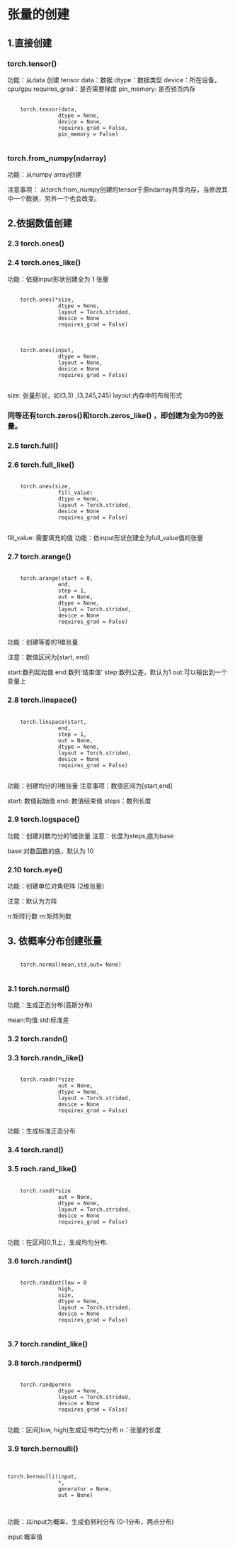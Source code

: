
# 张量的创建

## 1.直接创建

### torch.tensor()


功能：从data 创建 tensor
data：数据
dtype：数据类型
device：所在设备，cpu/gpu
requires_grad：是否需要梯度
pin_memory: 是否锁页内存

<pre>
    <code>
    torch.tensor(data,
                dtype = None, 
                device = None, 
                requires_grad = False, 
                pin_memory = False)
    </code>
</pre>

### torch.from_numpy(ndarray) 

功能：从numpy array创建

注意事项： 从torch.from_numpy创建的tensor于原ndarray共享内存，当修改其中一个数据，另外一个也会改变。


## 2.依据数值创建

### 2.3 torch.ones()

### 2.4 torch.ones_like()

功能：依据input形状创建全为 1 张量

<pre>
    <code>
    torch.ones(*size,
                dtype = None, 
                layout = Torch.strided, 
                device = None
                requires_grad = False)
    </code>
</pre>

<pre>
    <code>
    torch.ones(input,
                dtype = None, 
                layout = None, 
                device = None
                requires_grad = False)
    </code>
</pre>

size: 张量形状，如(3,3) ,(3,245,245)
layout:内存中的布局形式

### 同等还有torch.zeros()和torch.zeros_like() ，即创建为全为0的张量。


### 2.5 torch.full()

### 2.6 torch.full_like()

<pre>
    <code>
    torch.ones(size,
                fill_value:
                dtype = None, 
                layout = Torch.strided, 
                device = None
                requires_grad = False)
    </code>
</pre>

fill_value: 需要填充的值
功能：依input形状创建全为full_value值的张量

### 2.7 torch.arange()

<pre>
    <code>
    torch.arange(start = 0,
                end,
                step = 1,
                out = None,
                dtype = None, 
                layout = Torch.strided, 
                device = None
                requires_grad = False)
    </code>
</pre>

功能：创建等差的1维张量.

注意：数值区间为[start, end)

start:数列起始值 end:数列'结束值' step:数列公差，默认为1
out:可以输出到一个变量上

### 2.8 torch.linspace()

<pre>
    <code>
    torch.linspace(start,
                end,
                step = 1,
                out = None,
                dtype = None, 
                layout = Torch.strided, 
                device = None
                requires_grad = False)
    </code>
</pre>

功能：创建均分的1维张量
注意事项：数值区间为[start,end]

start: 数值起始值 end: 数值结束值 steps：数列长度

### 2.9 torch.logspace()

功能：创建对数均分的1维张量
注意：长度为steps,底为base

base:对数函数的底，默认为 10 

### 2.10 torch.eye()

功能：创建单位对角矩阵 (2维张量)

注意：默认为方阵

n:矩阵行数
m:矩阵列数


## 3. 依概率分布创建张量

<pre>
    <code>
    torch.normal(mean,std,out= None)
    </code>
</pre>

### 3.1 torch.normal()

功能：生成正态分布(高斯分布)

mean:均值
std:标准差

### 3.2 torch.randn()
### 3.3 torch.randn_like()

<pre>
    <code>
    torch.randn(*size
                out = None,
                dtype = None, 
                layout = Torch.strided, 
                device = None
                requires_grad = False)
    </code>
</pre>
功能：生成标准正态分布

### 3.4 torch.rand()

### 3.5 roch.rand_like()

<pre>
    <code>
    torch.rand(*size
                out = None,
                dtype = None, 
                layout = Torch.strided, 
                device = None
                requires_grad = False)
    </code>
</pre>

功能：在区间[0,1)上，生成均匀分布.

### 3.6 torch.randint()

<pre>
    <code>
    torch.randint(low = 0
                high,
                size,
                dtype = None, 
                layout = Torch.strided, 
                device = None
                requires_grad = False)
    </code>
</pre>

### 3.7 torch.randint_like()

### 3.8 torch.randperm()

<pre>
    <code>
    torch.randperm(n
                dtype = None, 
                layout = Torch.strided, 
                device = None
                requires_grad = False)
    </code>
</pre>

功能：区间[low, high)生成证书均匀分布
n：张量的长度

### 3.9 torch.bernoulli()

<pre>
    <code>

torch.bernoulli(input,
                *,
                generator = None,
                out = None)

    </code>
</pre>

功能：以input为概率，生成伯努利分布
(0-1分布，两点分布)

input:概率值





